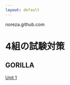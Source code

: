 ```yaml
---
layout: default
---
```

 
 noreza.github.com
 
# 4組の試験対策 
 
## GORILLA
<a href="unit1.html">Unit 1</a>

